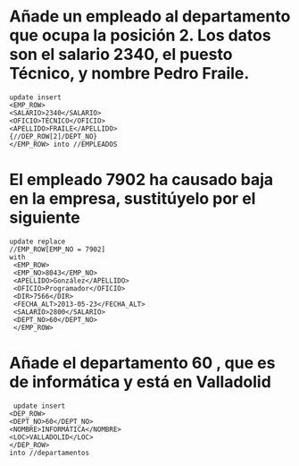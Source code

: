 # Añade un empleado al departamento que ocupa la posición 2. Los datos son el salario 2340, el puesto Técnico, y nombre Pedro Fraile.

    update insert
    <EMP_ROW>
    <SALARIO>2340</SALARIO>
    <OFICIO>TÉCNICO</OFICIO>
    <APELLIDO>FRAILE</APELLIDO>
    {//DEP_ROW[2]/DEPT_NO}
    </EMP_ROW> into //EMPLEADOS

# El empleado 7902 ha causado baja en la empresa, sustitúyelo por el siguiente
    update replace 
    //EMP_ROW[EMP_NO = 7902]
    with
     <EMP_ROW>
     <EMP_NO>8043</EMP_NO>
     <APELLIDO>González</APELLIDO>
     <OFICIO>Programador</OFICIO>
     <DIR>7566</DIR>
     <FECHA_ALT>2013-05-23</FECHA_ALT>
     <SALARIO>2800</SALARIO>
     <DEPT_NO>60</DEPT_NO>
     </EMP_ROW>
# Añade el departamento 60 , que es de informática y está en Valladolid
     update insert
    <DEP_ROW>
    <DEPT_NO>60</DEPT_NO>
    <NOMBRE>INFORMÁTICA</NOMBRE>
    <LOC>VALLADOLID</LOC> 
    </DEP_ROW>
    into //departamentos
